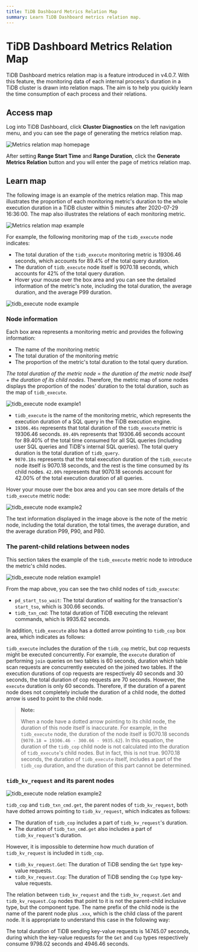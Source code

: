 ```yaml
---
title: TiDB Dashboard Metrics Relation Map
summary: Learn TiDB Dashboard metrics relation map.
---
```


# TiDB Dashboard Metrics Relation Map

TiDB Dashboard metrics relation map is a feature introduced in v4.0.7. With this feature, the monitoring data of each internal process's duration in a TiDB cluster is drawn into relation maps. The aim is to help you quickly learn the time consumption of each process and their relations.

## Access map

Log into TiDB Dashboard, click **Cluster Diagnostics** on the left navigation menu, and you can see the page of generating the metrics relation map.

![Metrics relation map homepage](/media/dashboard/dashboard-metrics-relation-home.png)

After setting **Range Start Time** and **Range Duration**, click the **Generate Metrics Relation** button and you will enter the page of metrics relation map.

## Learn map

The following image is an example of the metrics relation map. This map illustrates the proportion of each monitoring metric's duration to the whole execution duration in a TiDB cluster within 5 minutes after 2020-07-29 16:36:00. The map also illustrates the relations of each monitoring metric.

![Metrics relation map example](/media/dashboard/dashboard-metrics-relation-example.png)

For example, the following monitoring map of the `tidb_execute` node indicates:

+ The total duration of the `tidb_execute` monitoring metric is 19306.46 seconds, which accounts for 89.4% of the total query duration.
+ The duration of `tidb_execute` node itself is 9070.18 seconds, which accounts for 42% of the total query duration.
+ Hover your mouse over the box area and you can see the detailed information of the metric's note, including the total duration, the average duration, and the average P99 duration.

![tidb_execute node example](/media/dashboard/dashboard-metrics-relation-node-example.png)

### Node information

Each box area represents a monitoring metric and provides the following information:

* The name of the monitoring metric
* The total duration of the monitoring metric
* The proportion of the metric's total duration to the total query duration.

*The total duration of the metric node* = *the duration of the metric node itself* + *the duration of its child nodes*. Therefore, the metric map of some nodes displays the proportion of the nodes' duration to the total duration, such as the map of `tidb_execute`.

![tidb_execute node example1](/media/dashboard/dashboard-metrics-relation-node-example1.png)

* `tidb_execute` is the name of the monitoring metric, which represents the execution duration of a SQL query in the TiDB execution engine.
* `19306.46s` represents that total duration of the `tidb_execute` metric is 19306.46 seconds. `89.40%` represents that 19306.46 seconds account for 89.40% of the total time consumed for all SQL queries (including user SQL queries and TiDB's internal SQL queries). The total query duration is the total duration of `tidb_query`.
* `9070.18s` represents that the total execution duration of the `tidb_execute` node itself is 9070.18 seconds, and the rest is the time consumed by its child nodes. `42.00%` represents that 9070.18 seconds account for 42.00% of the total execution duration of all queries.

Hover your mouse over the box area and you can see more details of the `tidb_execute` metric node:

![tidb_execute node example2](/media/dashboard/dashboard-metrics-relation-node-example2.png)

The text information displayed in the image above is the note of the metric node, including the total duration, the total times, the average duration, and the average duration P99, P90, and P80.

### The parent-child relations between nodes

This section takes the example of the `tidb_execute` metric node to introduce the metric's child nodes.

![tidb_execute node relation example1](/media/dashboard/dashboard-metrics-relation-relation-example1.png)

From the map above, you can see the two child nodes of `tidb_execute`:

* `pd_start_tso_wait`: The total duration of waiting for the transaction's `start_tso`, which is 300.66 seconds.
* `tidb_txn_cmd`: The total duration of TiDB executing the relevant commands, which is 9935.62 seconds.

In addition, `tidb_execute` also has a dotted arrow pointing to `tidb_cop` box area, which indicates as follows:

`tidb_execute` includes the duration of the `tidb_cop` metric, but cop requests might be executed concurrently. For example, the `execute` duration of performing `join` queries on two tables is 60 seconds, duration which table scan requests are concurrently executed on the joined two tables. If the execution durations of cop requests are respectively 40 seconds and 30 seconds, the total duration of cop requests are 70 seconds. However, the `execute` duration is only 60 seconds. Therefore, if the duration of a parent node does not completely include the duration of a child node, the dotted arrow is used to point to the child node.

> **Note:**
>
> When a node have a dotted arrow pointing to its child node, the duration of this node itself is inaccurate. For example, in the `tidb_execute` node, the duration of the node itself is 9070.18 seconds (`9070.18 = 19306.46 - 300.66 - 9935.62`). In this equation, the duration of the `tidb_cop` child node is not calculated into the duration of `tidb_execute`'s child nodes. But in fact, this is not true. 9070.18 seconds, the duration of `tidb_execute` itself, includes a part of the `tidb_cop` duration, and the duration of this part cannot be determined.

### `tidb_kv_request` and its parent nodes

![tidb_execute node relation example2](/media/dashboard/dashboard-metrics-relation-relation-example2.png)

`tidb_cop` and `tidb_txn_cmd.get`, the parent nodes of `tidb_kv_request`, both have dotted arrows pointing to `tidb_kv_request`, which indicates as follows:

* The duration of `tidb_cop` includes a part of `tidb_kv_request`'s duration.
* The duration of `tidb_txn_cmd.get` also includes a part of `tidb_kv_request`'s duration.

However, it is impossible to determine how much duration of `tidb_kv_request` is included in `tidb_cop`.

* `tidb_kv_request.Get`: The duration of TiDB sending the `Get` type key-value requests.
* `tidb_kv_request.Cop`: The duration of TiDB sending the `Cop` type key-value requests.

The relation between `tidb_kv_request` and the `tidb_kv_request.Get` and `tidb_kv_request.Cop` nodes that point to it is not the parent-child inclusive type, but the component type. The name prefix of the child node is the name of the parent node plus `.xxx`, which is the child class of the parent node. It is appropriate to understand this case in the following way:

The total duration of TiDB sending key-value requests is 14745.07 seconds, during which the key-value requests for the `Get` and `Cop` types respectively consume 9798.02 seconds and 4946.46 seconds.
